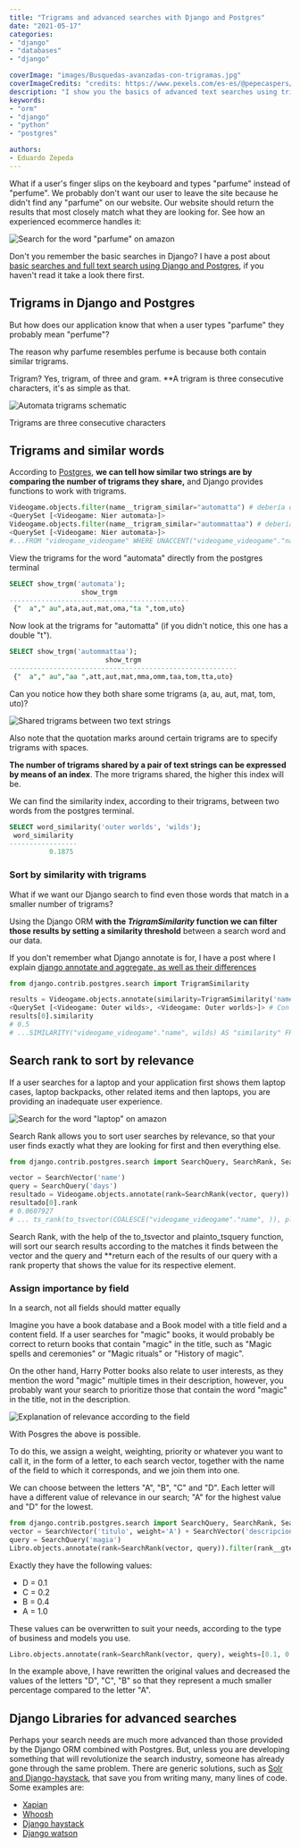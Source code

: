 ```yaml
---
title: "Trigrams and advanced searches with Django and Postgres"
date: "2021-05-17"
categories:
- "django"
- "databases" 
- "django"

coverImage: "images/Busquedas-avanzadas-con-trigramas.jpg"
coverImageCredits: "credits: https://www.pexels.com/es-es/@pepecaspers/"
description: "I show you the basics of advanced text searches using trigrams and similarity indices and others, using Django and Postgres."
keywords:
- "orm"
- "django"
- "python"
- "postgres"

authors:
- Eduardo Zepeda
---
```


What if a user's finger slips on the keyboard and types "parfume" instead of "perfume". We probably don't want our user to leave the site because he didn't find any "parfume" on our website. Our website should return the results that most closely match what they are looking for. See how an experienced ecommerce handles it:

![Search for the word "parfume" on amazon](images/busquedaLaptopAmazon.gif)

Don't you remember the basic searches in Django? I have a post about [basic searches and full text search using Django and Postgres](/en/full-text-search-and-searches-with-django-and-postgres/), if you haven't read it take a look there first.

## Trigrams in Django and Postgres

But how does our application know that when a user types "parfume" they probably mean "perfume"?

The reason why parfume resembles perfume is because both contain similar trigrams.

Trigram? Yes, trigram, of three and gram. **A trigram is three consecutive characters, it's as simple as that.

![Automata trigrams schematic](images/trigramas.jpg)

Trigrams are three consecutive characters

## Trigrams and similar words

According to [Postgres](https://www.postgresql.org/docs/12/pgtrgm.html), **we can tell how similar two strings are by comparing the number of trigrams they share,** and Django provides functions to work with trigrams.

```python
Videogame.objects.filter(name__trigram_similar="automatta") # debería decir automata
<QuerySet [<Videogame: Nier automata>]>
Videogame.objects.filter(name__trigram_similar="autommattaa") # debería decir automata
<QuerySet [<Videogame: Nier automata>]>
#...FROM "videogame_videogame" WHERE UNACCENT("videogame_videogame"."name") % UNACCENT(autommata)
```

View the trigrams for the word "automata" directly from the postgres terminal

```sql
SELECT show_trgm('automata');
                  show_trgm                  
---------------------------------------------
 {"  a"," au",ata,aut,mat,oma,"ta ",tom,uto}
```

Now look at the trigrams for "automatta" (if you didn't notice, this one has a double "t").

```sql
SELECT show_trgm('autommattaa');
                        show_trgm                        
---------------------------------------------------------
 {"  a"," au","aa ",att,aut,mat,mma,omm,taa,tom,tta,uto}
```

Can you notice how they both share some trigrams (a, au, aut, mat, tom, uto)?

![Shared trigrams between two text strings](images/TrigramasCompartidos.png)

Also note that the quotation marks around certain trigrams are to specify trigrams with spaces.

**The number of trigrams shared by a pair of text strings can be expressed by means of an index**. The more trigrams shared, the higher this index will be.

We can find the similarity index, according to their trigrams, between two words from the postgres terminal.

```sql
SELECT word_similarity('outer worlds', 'wilds');
 word_similarity 
-----------------
          0.1875
```

### Sort by similarity with trigrams

What if we want our Django search to find even those words that match in a smaller number of trigrams?

Using the Django ORM **with the _TrigramSimilarity_ function we can filter those results by setting a similarity threshold** between a search word and our data.

If you don't remember what Django annotate is for, I have a post where I explain [django annotate and aggregate, as well as their differences](/en/django-annotate-and-aggregate-explained/)

```python
from django.contrib.postgres.search import TrigramSimilarity

results = Videogame.objects.annotate(similarity=TrigramSimilarity('name', 'wilds'), ).filter(similarity__gt=0.1).order_by('-similarity')
<QuerySet [<Videogame: Outer wilds>, <Videogame: Outer worlds>]> # Con un indice de similaridad de 0.1 wilds y worlds coinciden
results[0].similarity
# 0.5
# ...SIMILARITY("videogame_videogame"."name", wilds) AS "similarity" FROM "videogame_videogame" WHERE SIMILARITY("videogame_videogame"."name", wilds) > 0.1 ORDER BY "similarity" DESC
```

## Search rank to sort by relevance

If a user searches for a laptop and your application first shows them laptop cases, laptop backpacks, other related items and then laptops, you are providing an inadequate user experience.

![Search for the word "laptop" on amazon](images/busquedaLaptopAmazon.gif)

Search Rank allows you to sort user searches by relevance, so that your user finds exactly what they are looking for first and then everything else.

```python
from django.contrib.postgres.search import SearchQuery, SearchRank, SearchVector

vector = SearchVector('name')
query = SearchQuery('days')
resultado = Videogame.objects.annotate(rank=SearchRank(vector, query)).order_by('-rank')
resultado[0].rank
# 0.0607927
# ... ts_rank(to_tsvector(COALESCE("videogame_videogame"."name", )), plainto_tsquery(days)) AS "rank" FROM "videogame_videogame" ORDER BY "rank" DESC
```

Search Rank, with the help of the to_tsvector and plainto_tsquery function, will sort our search results according to the matches it finds between the vector and the query and **return each of the results of our query with a rank property that shows the value for its respective element.

### Assign importance by field

In a search, not all fields should matter equally

Imagine you have a book database and a Book model with a title field and a content field. If a user searches for "magic" books, it would probably be correct to return books that contain "magic" in the title, such as "Magic spells and ceremonies" or "Magic rituals" or "History of magic".

On the other hand, Harry Potter books also relate to user interests, as they mention the word "magic" multiple times in their description, however, you probably want your search to prioritize those that contain the word "magic" in the title, not in the description.

![Explanation of relevance according to the field](images/ExplicacionRelevancia.jpg)

With Posgres the above is possible.

To do this, we assign a weight, weighting, priority or whatever you want to call it, in the form of a letter, to each search vector, together with the name of the field to which it corresponds, and we join them into one.

We can choose between the letters "A", "B", "C" and "D". Each letter will have a different value of relevance in our search; "A" for the highest value and "D" for the lowest.

```python
from django.contrib.postgres.search import SearchQuery, SearchRank, SearchVector
vector = SearchVector('titulo', weight='A') + SearchVector('descripcion', weight='B')
query = SearchQuery('magia')
Libro.objects.annotate(rank=SearchRank(vector, query)).filter(rank__gte=0.3).order_by('rank')
```

Exactly they have the following values:

* D = 0.1
* C = 0.2
* B = 0.4
* A = 1.0

These values can be overwritten to suit your needs, according to the type of business and models you use.

```python
Libro.objects.annotate(rank=SearchRank(vector, query), weights=[0.1, 0.2, 0.3, 0.9]).filter(rank__gte=0.3).order_by('rank').filter(rank__gte=0.3).order_by('rank')
```

In the example above, I have rewritten the original values and decreased the values of the letters "D", "C", "B" so that they represent a much smaller percentage compared to the letter "A".

## Django Libraries for advanced searches

Perhaps your search needs are much more advanced than those provided by the Django ORM combined with Postgres. But, unless you are developing something that will revolutionize the search industry, someone has already gone through the same problem. There are generic solutions, such as [Solr and Django-haystack](/en/searches-with-solr-with-django-haystack/), that save you from writing many, many lines of code. Some examples are:

* [Xapian](https://xapian.org/)
* [Whoosh](https://whoosh.readthedocs.io/en/latest/intro.html)
* [Django haystack](https://django-haystack.readthedocs.io/en/master/index.html)
* [Django watson](https://github.com/etianen/django-watson)